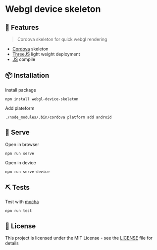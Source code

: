 #  Webgl device skeleton
## 🎉 Features
>  Cordova skeleton for quick webgl rendering
* [Cordova](https://www.npmjs.com/package/cordova) skeleton
* [ThreeJS](https://www.npmjs.com/package/three) light weight deployment
* [JS](https://www.npmjs.com/package/babel-cli) compile
## 📦 Installation
Install package
```
npm install webgl-device-skeleton
```
Add plateform
```
./node_modules/.bin/cordova platform add android
```
## 🚀 Serve
Open in browser
```
npm run serve
```
Open in device
```
npm run serve-device
```
## ⛏ Tests
Test with [mocha](https://www.npmjs.com/package/mocha)
```
npm run test
```
## 🎫 License
This project is licensed under the MIT License - see the [LICENSE](LICENSE) file for details